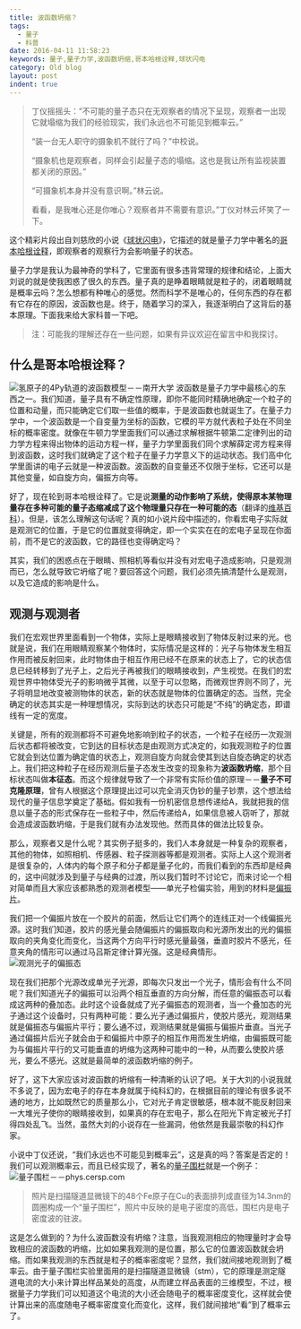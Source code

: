 ```yaml
---
title: 波函数坍缩？
tags:
  - 量子
  - 科普
date: 2016-04-11 11:58:23
keywords: 量子,量子力学,波函数坍缩,哥本哈根诠释,球状闪电
category: Old blog
layout: post
indent: true
---
```


> 丁仪摇摇头：“不可能的量子态只在无观察者的情况下呈现，观察者一出现它就塌缩为我们的经验现实，我们永远也不可能见到概率云。”
> 
> “装一台无人职守的摄象机不就行了吗？”中校说。
> 
> “摄象机也是观察者，同样会引起量子态的塌缩。这也是我让所有监视装置都关闭的原因。”
> 
> “可摄象机本身并没有意识啊。”林云说。
> 
> 看看，是我唯心还是你唯心？观察者并不需要有意识。”丁仪对林云坏笑了一下。

这个精彩片段出自刘慈欣的小说《[球状闪电](http://www.51shucheng.com/kehuan/qiuzhuangshandian)》，它描述的就是量子力学中著名的[哥本哈根诠释](http://www.bing.com/knows/search?q=%E5%93%A5%E6%9C%AC%E5%93%88%E6%A0%B9%E8%AF%A0%E9%87%8A&mkt=zh-cn&FORM=BKACAI)，即观察者的观察行为会影响量子的状态。

量子力学是我认为最神奇的学科了，它里面有很多违背常理的规律和结论，上面大刘说的就是使我困惑了很久的东西。量子真的是睁着眼睛就是粒子的，闭着眼睛就是概率云吗？怎么想都有种唯心的感觉。然而科学不是唯心的，任何东西的存在都有它存在的原因，波函数也是。终于，随着学习的深入，我逐渐明白了这背后的基本原理。下面我来给大家科普一下吧。

> 注：可能我的理解还存在一些问题，如果有异议欢迎在留言中和我探讨。

<!-- more -->
## 什么是哥本哈根诠释？
![氢原子的4Py轨道的波函数模型－－南开大学](http://struchem.nankai.edu.cn/zyk/chap2/ao3d/4py.gif)
波函数是量子力学中最核心的东西之一。我们知道，量子具有不确定性原理，即你不能同时精确地确定一个粒子的位置和动量，而只能确定它们取一些值的概率，于是波函数也就诞生了。在量子力学中，一个波函数是一个自变量为坐标的函数，它模的平方就代表粒子处在不同坐标的概率密度。就像在牛顿力学里面我们可以通过求解根据牛顿第二定律列出的动力学方程来得出物体的运动方程一样，量子力学里面我们同个求解薛定谔方程来得到波函数，这时我们就确定了这个粒子在量子力学意义下的运动状态。我们高中化学里面讲的电子云就是一种波函数。波函数的自变量还不仅限于坐标，它还可以是其他变量，如自旋方向，偏振方向等。

好了，现在轮到哥本哈根诠释了。它是说**测量的动作影响了系统，使得原本某物理量存在多种可能的量子态缩减成了这个物理量只存在一种可能的态**（翻译的[维基百科](https://en.wikipedia.org/wiki/Copenhagen_interpretation)）。但是，该怎么理解这句话呢？真的如小说片段中描述的，你看宏电子实际就是观测它的位置，于是它的位置就变得确定，即一个实实在在的宏电子呈现在你面前，而不是它的波函数，它的路径也变得确定吗？

其实，我们的困惑点在于眼睛、照相机等看似并没有对宏电子造成影响，只是观测而已，怎么就导致它坍缩了呢？要回答这个问题，我们必须先搞清楚什么是观测，以及它造成的影响是什么。

## 观测与观测者
我们在宏观世界里面看到一个物体，实际上是眼睛接收到了物体反射过来的光。也就是说，我们在用眼睛观察某个物体时，实际情况是这样的：光子与物体发生相互作用而被反射回来，此时物体由于相互作用已经不在原来的状态上了，它的状态信息已经转移到了光子上，之后光子再被我们的眼睛接收到，产生视觉。在我们的宏观世界中物体受光子的影响微乎其微，以至于可以忽略，而微观世界则不同了，光子将明显地改变被测物体的状态，新的状态就是物体的位置确定的态。当然，完全确定的状态其实是一种理想情况，实际到达的状态只可能是“不纯”的确定态，即谱线有一定的宽度。

关键是，所有的观测都将不可避免地影响到粒子的状态，一个粒子在经历一次观测后状态都将被改变，它到达的目标状态是由观测方式决定的，如我观测粒子的位置它就会到达位置为确定值的状态上，观测自旋方向就会使其到达自旋态确定的状态上。我们把这种粒子在经历观测后量子态发生改变的现象称为**波函数坍缩**，那个目标状态叫做**本征态**。而这个规律就导致了一个非常有实际价值的原理－－**量子不可克隆原理**，曾有人根据这个原理提出过可以完全消灭伪钞的量子钞票，这个想法给现代的量子信息学奠定了基础。假如我有一份机密信息想传递给A，我就把我的信息以量子态的形式保存在一些粒子中，然后传递给A，如果信息被人窃听了，那就会造成波函数坍缩，于是我们就有办法发现他。然而具体的做法比较复杂。

那么，观察者又是什么呢？其实例子挺多的，我们人本身就是一种复杂的观察者，其他的物体，如照相机、传感器、粒子探测器等都是观测者。实际上人这个观测者是很复杂的，人体内的每个原子和分子都是量子化的，而我们看到的东西却是经典的，这中间就涉及到量子与经典的过渡，所以我们暂时不讨论它，而来讨论一个相对简单而且大家应该都熟悉的观测者模型——单光子检偏实验，用到的材料是[偏振片](http://baike.baidu.com/view/880594.htm)。

我们把一个偏振片放在一个胶片的前面，然后让它们两个的连线正对一个线偏振光源。这时我们知道，胶片的感光量会随偏振片的偏振取向和光源所发出的光的偏振取向的夹角变化而变化，当这两个方向平行时感光量最强，垂直时胶片不感光，任意夹角的情形可以通过马吕斯定律计算光强。这是经典情形。
![观测光子的偏振态](2016/polarization.png)

现在我们把那个光源改成单光子光源，即每次只发出一个光子，情形会有什么不同呢？我们知道光子的偏振可以沿两个相互垂直的方向分解，而任意的偏振态可以看成这两种的叠加态。此时这个设备就成了光子偏振态的观测者，当一个叠加态的光子通过这个设备时，只有两种可能：要么光子通过偏振片，使胶片感光，观测结果就是偏振态与偏振片平行；要么通不过，观测结果就是偏振与偏振片垂直。当光子通过偏振片后光子就会由于和偏振片中原子的相互作用而发生坍缩，由偏振既可能为与偏振片平行的又可能垂直的坍缩为这两种可能中的一种，从而要么使胶片感光，要么不感光。这就是最简单的波函数坍缩的例子。

好了，这下大家应该对波函数的坍缩有一种清晰的认识了吧。关于大刘的小说我就不多说了，因为宏电子的存在本身就属于纯科幻的，在根据目前的理论有很多说不通的地方，比如既然它的质量那么小，它对光子肯定很敏感，根本就不能反射回来一大堆光子使你的眼睛接收到，如果真的存在宏电子，那么在阳光下肯定被光子打得四处乱飞。当然，虽然大刘的小说存在一些漏洞，他依然是我最崇敬的科幻作家。

小说中丁仪还说，“我们永远也不可能见到概率云”，这是真的吗？答案是否定的！我们可以观测概率云，而且已经实现了，著名的[量子围栏](http://www.bing.com/knows/search?q=%E9%87%8F%E5%AD%90%E5%9B%B4%E6%A0%8F&mkt=zh-cn&FORM=BKACAI)就是一个例子：
![量子围栏－－phys.cersp.com](http://phys.cersp.com/XSTD/UploadFiles_4482/200511/20051121105718710.jpg)
> 照片是扫描隧道显微镜下的48个Fe原子在Cu的表面排列成直径为14.3nm的圆圈构成一个“量子围栏”，照片中反映的是电子密度的高低，围栏内是电子密度波的驻波。

这是怎么做到的？为什么波函数没有坍缩？注意，当我观测相应的物理量时才会导致相应的波函数的坍缩，比如如果我观测的是位置，那么它的位置波函数就会坍缩。而如果我观测的东西就是粒子的概率密度呢？显然，我们就间接地观测到了概率云。由于量子围栏实验里面用的是扫描隧道显微镜（stm），它的原理是测定隧道电流的大小来计算出样品某处的高度，从而建立样品表面的三维模型，不过，根据量子力学我们可以知道这个电流的大小还会随电子的概率密度变化，这样就会使计算出来的高度随电子概率密度变化而变化，这样，我们就间接地“看”到了概率云了。